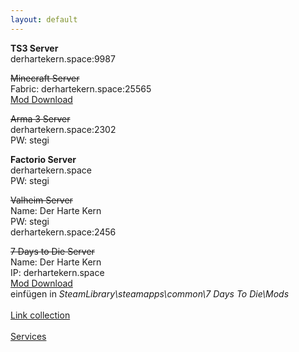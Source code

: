 ```yaml
---
layout: default
---
```

**TS3 Server**  
derhartekern.space:9987

~~Minecraft Server~~\
Fabric: derhartekern.space:25565\
[Mod Download](https://nextcloud.derhartekern.space/s/dBrEye6H4zSEzaz)

~~Arma 3 Server~~\
derhartekern.space:2302\
PW: stegi

**Factorio Server**\
derhartekern.space\
PW: stegi

~~Valheim Server~~\
Name: Der Harte Kern\
PW: stegi\
derhartekern.space:2456

~~7 Days to Die Server~~\
Name: Der Harte Kern\
IP: derhartekern.space\
[Mod Download](https://nextcloud.derhartekern.space/s/WK6tzr4cBJsMKnJ)\
einfügen in *SteamLibrary\steamapps\common\7 Days To Die\Mods*
\
\
[Link collection](https://derhartekern.space/links)\
\
[Services](https://derhartekern.space/services)
